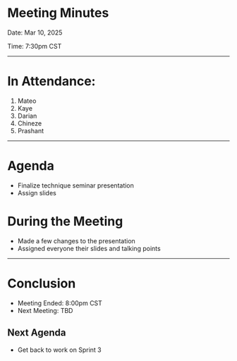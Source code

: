 Meeting Minutes
===============
Date: Mar 10, 2025

Time: 7:30pm CST

-------------------

# In Attendance:
1. Mateo
2. Kaye
3. Darian
4. Chineze
5. Prashant

-------------------

# Agenda

* Finalize technique seminar presentation
* Assign slides

# During the Meeting
* Made a few changes to the presentation
* Assigned everyone their slides and talking points
-------------------
# Conclusion
* Meeting Ended: 8:00pm CST
* Next Meeting: TBD

## Next Agenda
* Get back to work on Sprint 3
